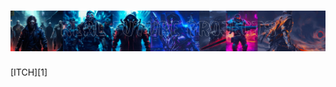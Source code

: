 <h1 align="center">
  <img src="https://raw.githubusercontent.com/GodOfSparta/GodOfSparta/main/RealFutureProjects_Banner_2.jpg">
</h1>
[ITCH][1]

[1]: [xcomer1989.itch.io](https://xcomer1989.itch.io)https://xcomer1989.itch.io

